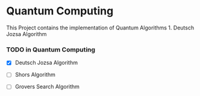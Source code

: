 # Quantum Computing

This Project contains the implementation of Quantum Algorithms
	1. Deutsch Jozsa Algorithm

### TODO in Quantum Computing

- [x] Deutsch Jozsa Algorithm
- [ ] Shors Algorithm
- [ ] Grovers Search Algorithm


